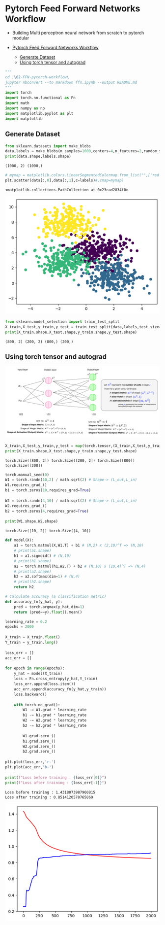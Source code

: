 # Pytorch Feed Forward Networks Workflow

- Building Multi perceptron neural network from scratch to pytorch modular

- [Pytorch Feed Forward Networks Workflow](#pytorch-feed-forward-networks-workflow)
  - [Generate Dataset](#generate-dataset)
  - [Using torch tensor and autograd](#using-torch-tensor-and-autograd)

```python
"""
cd .\02-FFN-pytorch-workflow\
jupyter nbconvert --to markdown ffn.ipynb --output README.md
"""
import torch
import torch.nn.functional as Fn
import math
import numpy as np
import matplotlib.pyplot as plt
import matplotlib
```

## Generate Dataset


```python
from sklearn.datasets import make_blobs
data,labels = make_blobs(n_samples=1000,centers=4,n_features=2,random_state=0)
print(data.shape,labels.shape)
```

    (1000, 2) (1000,)



```python
# mymap = matplotlib.colors.LinearSegmentedColormap.from_list("",['red','yellow','green','blue'])
plt.scatter(data[:,0],data[:,1],c=labels)#,cmap=mymap)
```




    <matplotlib.collections.PathCollection at 0x23cad2834f0>





![png](README_files/README_5_1.png)




```python
from sklearn.model_selection import train_test_split
X_train,X_test,y_train,y_test = train_test_split(data,labels,test_size=0.2,random_state=0)
print(X_train.shape,X_test.shape,y_train.shape,y_test.shape)
```

    (800, 2) (200, 2) (800,) (200,)


## Using torch tensor and autograd

<div align="center">
<img src="img/ShapeCalculation.png" alt="ShapeCalculation.png" width="900px">
</div>


```python
X_train,X_test,y_train,y_test = map(torch.tensor,(X_train,X_test,y_train,y_test))
print(X_train.shape,X_test.shape,y_train.shape,y_test.shape)
```

    torch.Size([800, 2]) torch.Size([200, 2]) torch.Size([800]) torch.Size([200])



```python
torch.manual_seed(0)
W1 = torch.randn(10,2) / math.sqrt(2) # Shape-> (L_out,L_in)
W1.requires_grad_()
b1 = torch.zeros(10,requires_grad=True)

W2 = torch.randn(4,10) / math.sqrt(2) # Shape-> (L_out,L_in)
W2.requires_grad_()
b2 = torch.zeros(4,requires_grad=True)

print(W1.shape,W2.shape)
```

    torch.Size([10, 2]) torch.Size([4, 10])



```python
def model(X):
    a1 = torch.matmul(X,W1.T) + b1 # (N,2) x (2,10)^T => (N,10)
    # print(a1.shape)
    h1 = a1.sigmoid() # (N,10)
    # print(h1.shape)
    a2 = torch.matmul(h1,W2.T) + b2 # (N,10) x (10,4)^T => (N,4)
    # print(a2.shape)
    h2 = a2.softmax(dim=1) # (N,4)
    # print(h2.shape)
    return h2

```


```python
# Calculate accuracy (a classification metric)
def accuracy_fn(y_hat, y):
    pred = torch.argmax(y_hat,dim=1)
    return (pred==y).float().mean()
```


```python
learning_rate = 0.2
epochs = 2000

X_train = X_train.float()
Y_train = y_train.long()

loss_err = []
acc_err = []

for epoch in range(epochs):
    y_hat = model(X_train)
    loss = Fn.cross_entropy(y_hat,Y_train)
    loss_err.append(loss.item())
    acc_err.append(accuracy_fn(y_hat,y_train))
    loss.backward()

    with torch.no_grad():
        W1 -= W1.grad * learning_rate
        b1 -= b1.grad * learning_rate
        W2 -= W2.grad * learning_rate
        b2 -= b2.grad * learning_rate

        W1.grad.zero_()
        b1.grad.zero_()
        W2.grad.zero_()
        b2.grad.zero_()

plt.plot(loss_err,'r-')
plt.plot(acc_err,'b-')

print(f"Loss before training : {loss_err[0]}")
print(f"Loss after training : {loss_err[-1]}")
```

    Loss before training : 1.4318073987960815
    Loss after training : 0.8514120578765869




![png](README_files/README_13_1.png)


